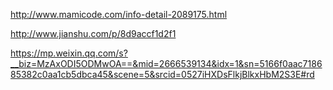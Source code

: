 http://www.mamicode.com/info-detail-2089175.html

http://www.jianshu.com/p/8d9accf1d2f1 

https://mp.weixin.qq.com/s?__biz=MzAxODI5ODMwOA==&mid=2666539134&idx=1&sn=5166f0aac718685382c0aa1cb5dbca45&scene=5&srcid=0527iHXDsFlkjBlkxHbM2S3E#rd 



